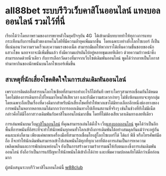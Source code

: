 # all88bet ระบบรีวิวเว็บคาสิโนออนไลน์ แทงบอลออนไลน์ รวมไว้ที่นี่

<p>เรียกได้ว่าโดยภาพรวมของการขยายตัวในยุคปัจจุบัน 4G &nbsp;ได้เข้ามามีบทบาททำให้ทุกวงการแทบกระเทือนกับการตื่นตัวของเทคโนโลยีที่มีความล้ำยุคเพิ่มมากขึ้น &nbsp;โดยเฉพาะอย่างยิ่งโลกไซเบอร์ ก็เป็นที่แน่นอนว่าความรวดเร็วและความแรงของเน็ต สามารถมีผลให้พวกเราได้เห็นความชื่นชอบของนักแสวงโชค นอกจากจะมีเพิ่มขึ้นแล้ว ยังมีความแปรผันไปอยู่หลายขุมเลยทีเดียว ด้วยความก้าวหน้าซึ่งสามารถกดด้วยนิ้วเดียว กับการเลือกวัดดวงที่มาจากเว็บไซต์เดิมพันออนไลน์ พูดได้ว่ากลายเป็นโอกาสทำมาหากินของนักพนันบนโลกไซเบอร์เพิ่มขึ้น</p>
<h2>สาเหตุที่นักเสี่ยงโชคติดใจในการเล่นเดิมพันออนไลน์</h2>
<p>เพราะการติดต่อสื่อสารบนโลกโซเชียลที่สามารถทำอะไรก็ได้ทันที เพราะใครๆสามารถเชื่อมกันได้หมด โดยไม่ต้องการเดินทางไปไหนมาไหนให้เสียเวลา และยังมีความสะดวกง่ายๆ ไม่ซับซ้อนแทบจะทุกกลุ่ม โดยเฉพาะถือเป็นเรื่องที่ดวงดีมากสำหรับนักเสี่ยงโชคที่ทำให้พวกเขาได้มีทางเลือกอีกหนึ่งช่องทางของการพนันในหลากหลายเกมได้มากกว่าการออกเดินทางไปเยือนสถานที่จริงๆ เช่นในช่วงที่ยังไม่มีเน็ต กล่าวคือได้มีโอกาสวางเดิมพันกับคาสิโนออนไลน์มากขึ้น โดยที่ไม่ต้องเสียเวลาเดินทางเลยทีเดียว</p>
<p>การเล่นพนันบนเว็บ<a title="คาสิโนออนไลน์" href="http://all88bet.com" target="_blank" rel="noopener noreferrer">คาสิโนออนไลน์</a><strong>&nbsp;</strong>ที่คุณสามารถเล่นได้ดั่งใจ เว็บ<a title="แทงบอลออนไลน์" href="http://www.138mbet.com" target="_blank" rel="noopener noreferrer">แทงบอลออนไลน์</a>&nbsp;พูดได้ว่าเป็นอีกพื้นที่การพนันที่อิสระที่จะทำให้นักพนันทุกคนทั่วโลกเข้าถึงการเดิมพันได้อย่างสมดุลกันแม้ว่าจะอยู่กันคนละแห่งก็ตาม เพียงแค่พกพาเครื่องมือที่สามารถเชื่อมโยงสู่โลกไซเบอร์ได้ ได้แก่ พีซี หรือโทรศัพท์มือถือ ก็จะทำให้นักเดิมพันสามารถเข้าไปเล่นพนันได้ทุกที่ทุกเวลาที่ต้องการเล่นเป็นการหาความเพลิดเพลินและการพักผ่อนหย่อนใจ ยังเป็นการสร้างความเร้าอารมณ์ให้กับตนเองซึ่งการเล่นเดิมพันออนไลน์ ยังถือว่าเป็นการแก้ปัญหาให้นักพนันได้เข้าถึงได้ง่าย และเพิ่มความปลอดภัยได้ดีกว่าเมื่อก่อนมาก</p>
<p>ผู้สนับสนุนระบบรีวิวคาสิโนออนไลน์นี้ <a title="w88club" href="http://w88mclub.com">w88club</a></p>
